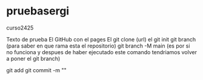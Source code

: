 # pruebasergi
curso2425

Texto de prueba
El GitHub con el pages
El git clone (url)
el git init
git branch (para saber en que rama esta el repositorio)
git branch -M main (es por si no funciona y despues de haber ejecutado este comando tendriamos volver a poner el git branch)

git add
git commit -m ""
